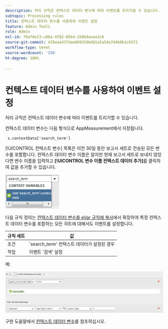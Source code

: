 ```yaml
---
description: 처리 규칙은 컨텍스트 데이터 변수에 따라 이벤트를 트리거할 수 있습니다.
subtopic: Processing rules
title: 컨텍스트 데이터 변수를 사용하여 이벤트 설정
feature: Admin Tools
role: Admin
exl-id: f0af0e23-c08a-4f82-85b4-25064eeaa3c6
source-git-commit: 429aaa43fdae669350bdb5a5a54a7d4b9b1c65f2
workflow-type: tm+mt
source-wordcount: '156'
ht-degree: 100%

---
```


# 컨텍스트 데이터 변수를 사용하여 이벤트 설정

처리 규칙은 컨텍스트 데이터 변수에 따라 이벤트를 트리거할 수 있습니다.

컨텍스트 데이터 변수는 다음 형식으로 AppMeasurement에서 지정됩니다.

```
 s.contextData['search_term']
```

[!UICONTROL 컨텍스트 변수] 목록은 이전 30일 동안 보고서 세트로 전송된 모든 변수를 포함합니다. 컨텍스트 데이터 변수 이름은 알지만 현재 보고서 세트로 보내지 않았다면 변수 이름을 입력하고 **[!UICONTROL 변수 이름 컨텍스트 데이터 추가]**&#x200B;를 클릭하여 값을 추가할 수 있습니다.

![](assets/add-context-variable.png)

다음 규칙 정의는 [컨텍스트 데이터 변수를 eVar 규칙에 복사](/help/admin/admin/c-manage-report-suites/c-edit-report-suites/general/c-processing-rules/processing-rules-examples/processing-rules-copy-context-data.md)에서 확장하여 특정 컨텍스트 데이터 변수를 포함하는 모든 히트에 대해서도 이벤트를 설정합니다.

| 규칙 세트 | 값 |
|---|---|
| 조건 | &#39;search_term&#39; 컨텍스트 데이터가 설정된 경우 |
| 작업 | 이벤트 &#39;검색&#39; 설정 |

예:

![](assets/processing_rule_set_event.png)

구현 도움말에서 [컨텍스트 데이터 변수](https://experienceleague.adobe.com/docs/analytics/implementation/vars/page-vars/contextdata.html?lang=ko)를 참조하십시오.
